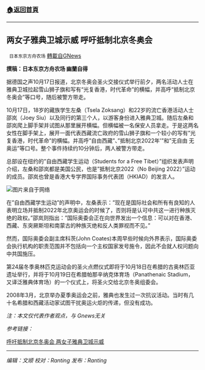 ###  [:house:返回首頁](https://github.com/ourhimalayas/txt)
---


## 两女子雅典卫城示威 呼吁抵制北京冬奥会
` 日本东京方舟农场` [轉載自GNews](https://gnews.org/zh-hans/1600445/)

**撰稿：日本东京方舟农场 幽蘭自得**

据德国之声10月17日报道，北京冬奥会圣火交接仪式举行前夕，两名活动人士在雅典卫城拉起雪山狮子旗和写有“光复香港，时代革命”的横幅，并高呼“抵制北京冬奥会”等口号，随后被警方带走。

10月17日，18岁的藏族学生左桑（Tsela Zoksang）和22岁的流亡香港活动人士邵岚（Joey Siu）以及同行的第三个人，以游客身份进入雅典卫城。随后左桑和邵岚爬上脚手架并试图从那里展开横幅。但横幅被一名保安人员拿走。于是这两名女性在脚手架上，展开一面代表西藏流亡政府的雪山狮子旗和一个较小的写有”光复香港，时代革命”的横幅。并高呼”自由西藏”、”抵制北京2022年'”和”无自由 无奥运”等口号。整个事件持续约10分钟后，两人被警方带走。

总部设在纽约的”自由西藏学生运动（Students for a Free Tibet）”组织发表声明介绍，左桑和邵岚都是美国公民，也是”抵制北京2022（No Beijing 2022）”运动的成员。邵岚也曾是香港大专学界国际事务代表团（HKIAD）的发言人。

![](https://assets.gnews.org/wp-content/uploads/2021/10/59530916_303.jpeg)图片来自于网络

在”自由西藏学生运动”的声明中，左桑表示：”现在是国际社会和所有有良知的人表明立场并抵制2022年北京奥运会的时候了，否则将是认可中共这一进行种族灭绝的政权。”邵岚则指出：”国际奥委会正在向世界发出一个信息：可以对在香港、西藏、东突厥斯坦和南蒙古的种族灭绝和反人类罪视而不见。”

然而，国际奥委会副主席科茨(John Coates)本周早些时候向外界表示，国际奥委会执行机构的职责范围并不包括向一个主权国家发号施令，因此不会就人权问题向中共国施压。

第24届冬季奥林匹克运动会的圣火点燃仪式即将于10月18日在希腊的古奥林匹亚遗址举行，并将于10月19日在希腊帕那辛纳克体育场（Panathenaic Stadium，又译泛雅典体育场）的一个仪式上，将圣火交给北京冬奥组委会。

2008年3月，北京举办夏季奥运会之前，雅典也发生过一次抗议活动。当时有几十名希腊和西藏活动家试图干扰奥运火炬的传递，但没有成功。

*注：本文仅代表作者观点，与 Gnews无关*

*参考链接：*

[呼吁抵制北京冬奥会 两女子雅典卫城示威](https://www.dw.com/zh/%E5%91%BC%E5%90%81%E6%8A%B5%E5%88%B6%E5%8C%97%E4%BA%AC%E5%86%AC%E5%A5%A5%E4%BC%9A-%E4%B8%A4%E5%A5%B3%E5%AD%90%E9%9B%85%E5%85%B8%E5%8D%AB%E5%9F%8E%E7%A4%BA%E5%A8%81/a-59531221)

* * *

*编辑：文顺 校对：Ranting 发布：Ranting*
